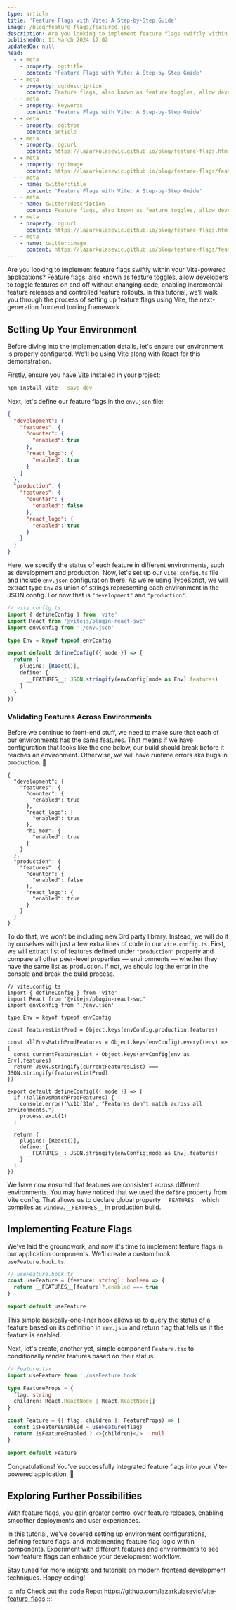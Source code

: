 ```yaml
---
type: article
title: 'Feature Flags with Vite: A Step-by-Step Guide'
image: /blog/feature-flags/featured.jpg
description: Are you looking to implement feature flags swiftly within your Vite-powered applications? Feature flags, also known as feature toggles, allow developers to toggle features on and off without changing code, enabling incremental feature releases and controlled feature rollouts. In this tutorial, we'll walk you through the process of setting up feature flags using Vite, the next-generation frontend tooling framework.
publishedOn: 11 March 2024 17:02
updatedOn: null
head:
  - - meta
    - property: og:title
      content: 'Feature Flags with Vite: A Step-by-Step Guide'
  - - meta
    - property: og:description
      content: Feature flags, also known as feature toggles, allow developers to toggle features on and off without changing code, enabling incremental feature releases and controlled feature rollouts.
  - - meta
    - property: keywords
      content: 'Feature Flags with Vite: A Step-by-Step Guide'
  - - meta
    - property: og:type
      content: article
  - - meta
    - property: og:url
      content: https://lazarkulasevic.github.io/blog/feature-flags.html
  - - meta
    - property: og:image
      content: https://lazarkulasevic.github.io/blog/feature-flags/featured.jpg
  - - meta
    - name: twitter:title
      content: 'Feature Flags with Vite: A Step-by-Step Guide'
  - - meta
    - name: twitter:description
      content: Feature flags, also known as feature toggles, allow developers to toggle features on and off without changing code, enabling incremental feature releases and controlled feature rollouts.
  - - meta
    - property: og:url
      content: https://lazarkulasevic.github.io/blog/feature-flags.html
  - - meta
    - name: twitter:image
      content: https://lazarkulasevic.github.io/blog/feature-flags/featured.jpg
---
```


Are you looking to implement feature flags swiftly within your Vite-powered applications? Feature flags, also known as feature toggles, allow developers to toggle features on and off without changing code, enabling incremental feature releases and controlled feature rollouts. In this tutorial, we'll walk you through the process of setting up feature flags using Vite, the next-generation frontend tooling framework.

## Setting Up Your Environment

Before diving into the implementation details, let's ensure our environment is properly configured. We'll be using Vite along with React for this demonstration.

Firstly, ensure you have [Vite](https://vitejs.dev/) installed in your project:

```bash
npm install vite --save-dev
```

Next, let's define our feature flags in the `env.json` file:

```json
{
  "development": {
    "features": {
      "counter": {
        "enabled": true
      },
      "react_logo": {
        "enabled": true
      }
    }
  },
  "production": {
    "features": {
      "counter": {
        "enabled": false
      },
      "react_logo": {
        "enabled": true
      }
    }
  }
}
```

Here, we specify the status of each feature in different environments, such as development and production. Now, let's set up our `vite.config.ts` file and include `env.json` configuration there. As we're using TypeScript, we will extract type `Env` as union of strings representing each environment in the JSON config. For now that is `"development"` and `"production"`.

```ts
// vite.config.ts
import { defineConfig } from 'vite'
import React from '@vitejs/plugin-react-swc'
import envConfig from './env.json'

type Env = keyof typeof envConfig

export default defineConfig(({ mode }) => {
  return {
    plugins: [React()],
    define: {
      __FEATURES__: JSON.stringify(envConfig[mode as Env].features)
    }
  }
})
```

### Validating Features Across Environments

Before we continue to front-end stuff, we need to make sure that each of our environments has the same features. That means if we have configuration that looks like the one below, our build should break before it reaches an environment. Otherwise, we will have runtime errors aka bugs in production. :hand_over_mouth:

```json{10}
{
  "development": {
    "features": {
      "counter": {
        "enabled": true
      },
      "react_logo": {
        "enabled": true
      },
      "hi_mom": {
        "enabled": true
      }
    }
  },
  "production": {
    "features": {
      "counter": {
        "enabled": false
      },
      "react_logo": {
        "enabled": true
      }
    }
  }
}
```

To do that, we won't be including new 3rd party library. Instead, we will do it by ourselves with just a few extra lines of code in our `vite.config.ts`. First, we will extract list of features defined under `"production"` property and compare all other peer-level properties — environments — whether they have the same list as production. If not, we should log the error in the console and break the build process.

```ts{8-13,16-19}
// vite.config.ts
import { defineConfig } from 'vite'
import React from '@vitejs/plugin-react-swc'
import envConfig from './env.json'

type Env = keyof typeof envConfig

const featuresListProd = Object.keys(envConfig.production.features)

const allEnvsMatchProdFeatures = Object.keys(envConfig).every((env) => {
  const currentFeaturesList = Object.keys(envConfig[env as Env].features)
  return JSON.stringify(currentFeaturesList) === JSON.stringify(featuresListProd)
})

export default defineConfig(({ mode }) => {
  if (!allEnvsMatchProdFeatures) {
    console.error('\x1b[31m', "Features don't match across all environments.")
    process.exit(1)
  }

  return {
    plugins: [React()],
    define: {
      __FEATURES__: JSON.stringify(envConfig[mode as Env].features)
    }
  }
})
```

We have now ensured that features are consistent across different environments. You may have noticed that we used the `define` property from Vite config. That allows us to declare global property `__FEATURES__` which compiles as `window.__FEATURES__` in production build.

## Implementing Feature Flags

We've laid the groundwork, and now it's time to implement feature flags in our application components. We'll create a custom hook `useFeature.hook.ts`.

```ts
// useFeature.hook.ts
const useFeature = (feature: string): boolean => {
  return __FEATURES__[feature]?.enabled === true
}

export default useFeature
```

This simple basically-one-liner hook allows us to query the status of a feature based on its definition in `env.json` and return flag that tells us if the feature is enabled.

Next, let's create, another yet, simple component `Feature.tsx` to conditionally render features based on their status.

```ts
// Feature.tsx
import useFeature from './useFeature.hook'

type FeatureProps = {
  flag: string
  children: React.ReactNode | React.ReactNode[]
}

const Feature = ({ flag, children }: FeatureProps) => {
  const isFeatureEnabled = useFeature(flag)
  return isFeatureEnabled ? <>{children}</> : null
}

export default Feature
```

Congratulations! You've successfully integrated feature flags into your Vite-powered application. :tada:

## Exploring Further Possibilities

With feature flags, you gain greater control over feature releases, enabling smoother deployments and user experiences.

In this tutorial, we've covered setting up environment configurations, defining feature flags, and implementing feature flag logic within components. Experiment with different features and environments to see how feature flags can enhance your development workflow.

Stay tuned for more insights and tutorials on modern frontend development techniques. Happy coding!

::: info Check out the code
Repo: https://github.com/lazarkulasevic/vite-feature-flags
:::
